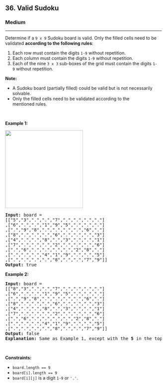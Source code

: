<h2>36. Valid Sudoku</h2><h3>Medium</h3><hr><div style="user-select: auto;"><p style="user-select: auto;">Determine if a&nbsp;<code style="user-select: auto;">9 x 9</code> Sudoku board&nbsp;is valid.&nbsp;Only the filled cells need to be validated&nbsp;<strong style="user-select: auto;">according to the following rules</strong>:</p>

<ol style="user-select: auto;">
	<li style="user-select: auto;">Each row&nbsp;must contain the&nbsp;digits&nbsp;<code style="user-select: auto;">1-9</code> without repetition.</li>
	<li style="user-select: auto;">Each column must contain the digits&nbsp;<code style="user-select: auto;">1-9</code>&nbsp;without repetition.</li>
	<li style="user-select: auto;">Each of the nine&nbsp;<code style="user-select: auto;">3 x 3</code> sub-boxes of the grid must contain the digits&nbsp;<code style="user-select: auto;">1-9</code>&nbsp;without repetition.</li>
</ol>

<p style="user-select: auto;"><strong style="user-select: auto;">Note:</strong></p>

<ul style="user-select: auto;">
	<li style="user-select: auto;">A Sudoku board (partially filled) could be valid but is not necessarily solvable.</li>
	<li style="user-select: auto;">Only the filled cells need to be validated according to the mentioned&nbsp;rules.</li>
</ul>

<p style="user-select: auto;">&nbsp;</p>
<p style="user-select: auto;"><strong style="user-select: auto;">Example 1:</strong></p>
<img src="https://upload.wikimedia.org/wikipedia/commons/thumb/f/ff/Sudoku-by-L2G-20050714.svg/250px-Sudoku-by-L2G-20050714.svg.png" style="height: 250px; width: 250px; user-select: auto;">
<pre style="user-select: auto;"><strong style="user-select: auto;">Input:</strong> board = 
[["5","3",".",".","7",".",".",".","."]
,["6",".",".","1","9","5",".",".","."]
,[".","9","8",".",".",".",".","6","."]
,["8",".",".",".","6",".",".",".","3"]
,["4",".",".","8",".","3",".",".","1"]
,["7",".",".",".","2",".",".",".","6"]
,[".","6",".",".",".",".","2","8","."]
,[".",".",".","4","1","9",".",".","5"]
,[".",".",".",".","8",".",".","7","9"]]
<strong style="user-select: auto;">Output:</strong> true
</pre>

<p style="user-select: auto;"><strong style="user-select: auto;">Example 2:</strong></p>

<pre style="user-select: auto;"><strong style="user-select: auto;">Input:</strong> board = 
[["8","3",".",".","7",".",".",".","."]
,["6",".",".","1","9","5",".",".","."]
,[".","9","8",".",".",".",".","6","."]
,["8",".",".",".","6",".",".",".","3"]
,["4",".",".","8",".","3",".",".","1"]
,["7",".",".",".","2",".",".",".","6"]
,[".","6",".",".",".",".","2","8","."]
,[".",".",".","4","1","9",".",".","5"]
,[".",".",".",".","8",".",".","7","9"]]
<strong style="user-select: auto;">Output:</strong> false
<strong style="user-select: auto;">Explanation:</strong> Same as Example 1, except with the <strong style="user-select: auto;">5</strong> in the top left corner being modified to <strong style="user-select: auto;">8</strong>. Since there are two 8's in the top left 3x3 sub-box, it is invalid.
</pre>

<p style="user-select: auto;">&nbsp;</p>
<p style="user-select: auto;"><strong style="user-select: auto;">Constraints:</strong></p>

<ul style="user-select: auto;">
	<li style="user-select: auto;"><code style="user-select: auto;">board.length == 9</code></li>
	<li style="user-select: auto;"><code style="user-select: auto;">board[i].length == 9</code></li>
	<li style="user-select: auto;"><code style="user-select: auto;">board[i][j]</code> is a digit <code style="user-select: auto;">1-9</code> or <code style="user-select: auto;">'.'</code>.</li>
</ul>
</div>
